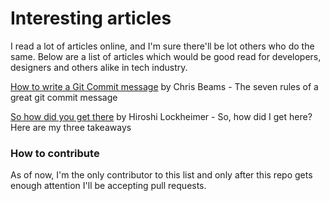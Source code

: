 # Interesting articles

I read a lot of articles online, and I'm sure there'll be lot others who do the same. Below are a list of articles which would be good read for developers, designers and others alike in tech industry.

[How to write a Git Commit message](http://chris.beams.io/posts/git-commit/) by Chris Beams - The seven rules of a great git commit message

[So how did you get there](https://medium.com/@lockheimer/so-how-did-you-get-here-4a1c05153019) by Hiroshi Lockheimer - So, how did I get here? Here are my three takeaways

### How to contribute

As of now, I'm the only contributor to this list and only after this repo gets enough attention I'll be accepting pull requests.